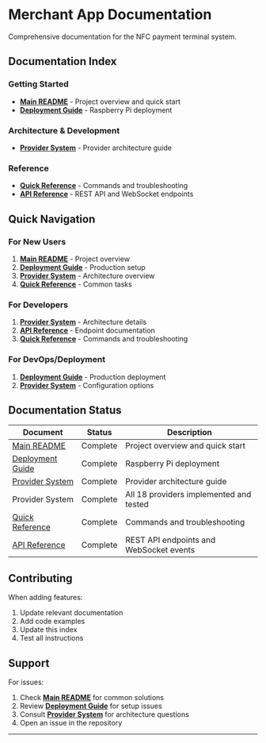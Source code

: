 # Merchant App Documentation

Comprehensive documentation for the NFC payment terminal system.

## Documentation Index

### Getting Started

- **[Main README](../README.md)** - Project overview and quick start
- **[Deployment Guide](README-DEPLOYMENT.md)** - Raspberry Pi deployment

### Architecture & Development

- **[Provider System](PROVIDER_SYSTEM.md)** - Provider architecture guide

### Reference

- **[Quick Reference](QUICK_REFERENCE.md)** - Commands and troubleshooting
- **[API Reference](API_REFERENCE.md)** - REST API and WebSocket endpoints

## Quick Navigation

### For New Users

1. **[Main README](../README.md)** - Project overview
2. **[Deployment Guide](README-DEPLOYMENT.md)** - Production setup
3. **[Provider System](PROVIDER_SYSTEM.md)** - Architecture overview
4. **[Quick Reference](QUICK_REFERENCE.md)** - Common tasks

### For Developers

1. **[Provider System](PROVIDER_SYSTEM.md)** - Architecture details
2. **[API Reference](API_REFERENCE.md)** - Endpoint documentation
3. **[Quick Reference](QUICK_REFERENCE.md)** - Commands and troubleshooting

### For DevOps/Deployment

1. **[Deployment Guide](README-DEPLOYMENT.md)** - Production deployment
2. **[Provider System](PROVIDER_SYSTEM.md)** - Configuration options

## Documentation Status

| Document | Status | Description |
|----------|--------|-------------|
| [Main README](../README.md) | Complete | Project overview and quick start |
| [Deployment Guide](README-DEPLOYMENT.md) | Complete | Raspberry Pi deployment |
| [Provider System](PROVIDER_SYSTEM.md) | Complete | Provider architecture guide |
| Provider System | Complete | All 18 providers implemented and tested |
| [Quick Reference](QUICK_REFERENCE.md) | Complete | Commands and troubleshooting |
| [API Reference](API_REFERENCE.md) | Complete | REST API endpoints and WebSocket events |

## Contributing

When adding features:

1. Update relevant documentation
2. Add code examples
3. Update this index
4. Test all instructions

## Support

For issues:

1. Check **[Main README](../README.md)** for common solutions
2. Review **[Deployment Guide](README-DEPLOYMENT.md)** for setup issues
3. Consult **[Provider System](PROVIDER_SYSTEM.md)** for architecture questions
4. Open an issue in the repository

---
